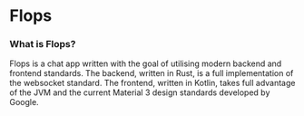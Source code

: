 # Flops

### What is Flops?
Flops is a chat app written with the goal of utilising modern backend and frontend standards.
The backend, written in Rust, is a full implementation of the websocket standard. The frontend, written in Kotlin, takes
full advantage of the JVM and the current Material 3 design standards developed by Google.
